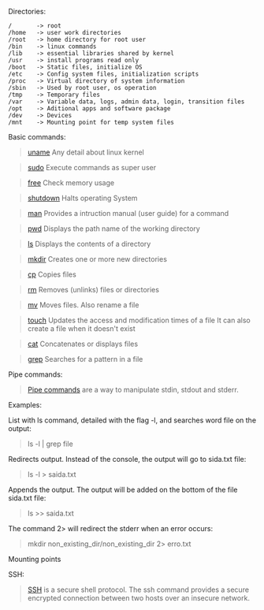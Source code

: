 Directories:

    /       -> root
    /home   -> user work directories
    /root   -> home directory for root user
    /bin    -> linux commands
    /lib    -> essential libraries shared by kernel
    /usr    -> install programs read only
    /boot   -> Static files, initialize OS
    /etc    -> Config system files, initialization scripts
    /proc   -> Virtual directory of system information
    /sbin   -> Used by root user, os operation
    /tmp    -> Temporary files
    /var    -> Variable data, logs, admin data, login, transition files
    /opt    -> Aditional apps and software package
    /dev    -> Devices
    /mnt    -> Mounting point for temp system files
    
Basic commands:

> [uname](https://www.ibm.com/docs/en/aix/7.2?topic=u-uname-command)
Any detail about linux kernel

> [sudo](https://kb.iu.edu/d/amyi#:~:text=The%20sudo%20command%20allows%20you,which%20the%20system%20administrator%20configures.)
Execute commands as super user

> [free](https://www.redhat.com/sysadmin/dissecting-free-command)
Check memory usage

> [shutdown](https://www.ibm.com/docs/en/aix/7.2?topic=s-shutdown-command)
Halts operating System

> [man](https://www.ibm.com/docs/en/aix/7.2?topic=m-man-command)
Provides a intruction manual (user guide) for a command

> [pwd](https://www.ibm.com/docs/en/aix/7.2?topic=p-pwd-command)
Displays the path name of the working directory

> [ls](https://www.ibm.com/docs/en/aix/7.2?topic=l-ls-command)
Displays the contents of a directory

> [mkdir](https://www.ibm.com/docs/en/aix/7.2?topic=m-mkdir-command)
Creates one or more new directories

> [cp](https://www.ibm.com/docs/en/aix/7.2?topic=c-cp-command)
Copies files

> [rm](https://www.ibm.com/docs/en/aix/7.2?topic=r-rm-command)
Removes (unlinks) files or directories

> [mv](https://www.ibm.com/docs/en/aix/7.2?topic=m-mv-command)
Moves files. Also rename a file

> [touch](https://www.ibm.com/docs/en/aix/7.2?topic=t-touch-command)
Updates the access and modification times of a file
It can also create a file when it doesn't exist

> [cat](https://www.ibm.com/docs/en/aix/7.2?topic=c-cat-command)
Concatenates or displays files

> [grep](https://www.ibm.com/docs/en/aix/7.2?topic=g-grep-command)
Searches for a pattern in a file


Pipe commands:

> [Pipe commands](https://www.geeksforgeeks.org/piping-in-unix-or-linux/) are a way to manipulate stdin, stdout and stderr.

Examples:

List with ls command, detailed with the flag -l, and searches word file on the output: 

> ls -l | grep file

Redirects output. Instead of the console, the output will go to sida.txt file:

> ls -l > saida.txt

Appends the output. The output will be added on the bottom of the file sida.txt file:

> ls >> saida.txt

The command 2> will redirect the stderr when an error occurs:

> mkdir non_existing_dir/non_existing_dir 2> erro.txt 


Mounting points


SSH:

> [SSH](https://www.ssh.com/academy/ssh/command#:~:text=A%20little%20history-,SSH%20Command%20in%20Linux,SSH%20from%20a%20remote%20location.) is a secure shell protocol. The ssh command provides a secure encrypted connection between two hosts over an insecure network.



